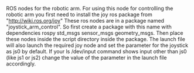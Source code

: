 ROS nodes for the robotic arm.
For using this node for controlling the robotic arm you first need to install the joy ros package from 
"http://wiki.ros.org/joy"
These ros nodes are in a package named  "joystick_arm_control". So first create a package with this name with dependencies rospy std_msgs sensor_msgs geometry_msgs.
Then place these nodes inside the script directory inside the package.
The launch file will also launch the required joy node and set the parameter for the joystick as js0 by default. If your ls /dev/input command shows input other than js0 (like js1 or js2) change the value of the parameter in the launch file accordingly.

